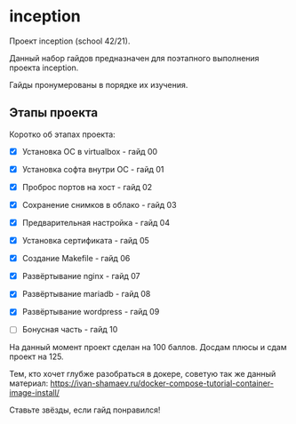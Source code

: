# inception

Проект inception (school 42/21).

Данный набор гайдов предназначен для поэтапного выполнения проекта inception.

Гайды пронумерованы в порядке их изучения. 

## Этапы проекта

Коротко об этапах проекта:

- [X] Установка ОС в virtualbox - гайд 00
- [X] Установка софта внутри ОС - гайд 01
- [X] Проброс портов на хост - гайд 02
- [X] Сохранение снимков в облако - гайд 03
- [X] Предварительная настройка - гайд 04
- [X] Установка сертификата - гайд 05
- [X] Создание Makefile - гайд 06
- [X] Развёртывание nginx - гайд 07
- [X] Развёртывание mariadb - гайд 08
- [X] Развёртывание wordpress - гайд 09

- [ ] Бонусная часть - гайд 10

На данный момент проект сделан на 100 баллов. Досдам плюсы и сдам проект на 125.

Тем, кто хочет глубже разобраться в докере, советую так же данный материал: https://ivan-shamaev.ru/docker-compose-tutorial-container-image-install/

Ставьте звёзды, если гайд понравился!

